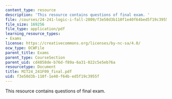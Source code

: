```yaml
---
content_type: resource
description: 'This resource contains questions of final exam. '
file: /courses/24-241-logic-i-fall-2009/f3e50d3b110f1e40f64bed5f19c3955f_MIT24_241F09_final.pdf
file_size: 169256
file_type: application/pdf
learning_resource_types:
- Exams
license: https://creativecommons.org/licenses/by-nc-sa/4.0/
ocw_type: OCWFile
parent_title: Exams
parent_type: CourseSection
parent_uid: cd4858de-b76d-f89a-6a31-022c5e5eb76a
resourcetype: Document
title: MIT24_241F09_final.pdf
uid: f3e50d3b-110f-1e40-f64b-ed5f19c3955f
---
```

This resource contains questions of final exam. 